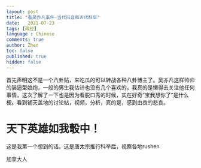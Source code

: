 ```yaml
---
layout: post
title: "看吴亦凡事件-当代抖音和古代科举"
date:   2021-07-23
tags: [政经]
language : Chinese
comments: true
author: Zhen
toc: false
published: true
hidden: false
---
```

首先声明这不是一个八卦贴，来吃瓜的可以转战各种八卦博主了。吴亦凡这样帅帅的装逼型娘炮，一般的男生我估计也没有几个喜欢的。我真的是懒得去关注他任何事情，这次了解了一下也是因为看脱口秀的时候，实在好奇“宝我想你了”是什么梗。看到铺天盖地的讨论帖，视频，分析，真的是，感到由衷的悲哀。

# 天下英雄如我彀中！

这是我第一个想到的话。这是唐太宗推行科举后，视察各地rushen



加拿大人

<!--stackedit_data:
eyJoaXN0b3J5IjpbNDE5MTg1ODQ3XX0=
-->